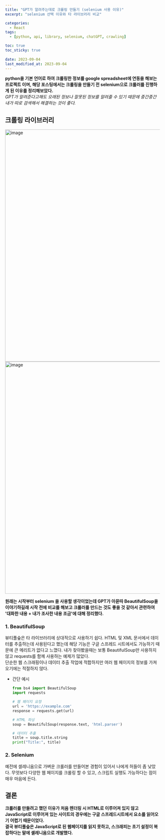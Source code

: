 ```yaml
---
title: "GPT가 알려주는데로 크롤링 만들기 (selenium 사용 이유)"
excerpt: "selenium 선택 이유와 타 라이브러리 비교"

categories:
  - React
tags:
  - [python, api, library, selenium, chatGPT, crawling]

toc: true
toc_sticky: true
 
date: 2023-09-04
last_modified_at: 2023-09-04
---
```


**python을 기본 언어로 하여 크롤링한 정보를 google spreadsheet에 연동을 해보는 프로젝트 이며, 해당 포스팅에서는 크롤링을 만들기 전 selenium으로 크롤러를 진행하게 된 이유를 정리해보았다.**     
*GPT가 알려준다고해도 오래된 정보나 잘못된 정보를 알려줄 수 있기 때문에 중간중간 내가 따로 검색해서 해결하는 것이 좋다.*


## 크롤링 라이브러리
<img width="756" alt="image" src="https://github.com/sunmerrr/sunmerrr.github.io/assets/65106740/4b019765-715d-4868-b3d4-d1285829647c">
<img width="756" alt="image" src="https://github.com/sunmerrr/sunmerrr.github.io/assets/65106740/e4f4e0d5-0e98-427a-a52e-6271ee9affd1">

**원래는 시작부터 selenium 을 사용할 생각이었는데 GPT가 아묻따 BeautifulSoup을 이야기하길래 시작 전에 비교를 해보고 크롤러를 만드는 것도 좋을 것 같아서 관련하여 '대화한 내용 + 내가 조사한 내용 조금'에 대해 정리했다.**    


### 1. **BeautifulSoup**    
뷰티풀숲은 타 라이브러리에 상대적으로 사용하기 쉽다. HTML 및 XML 문서에서 데이터를 추출하는데 사용된다고 했는데 해당 기능은 구글 스프레드 시트에서도 가능하기 때문에 큰 메리트가 없다고 느꼈다. 내가 찾아봤을때는 보통 BeautifulSoup만 사용하지 않고 requests를 함께 사용하는 예제가 많았다.    
단순한 웹 스크래핑이나 데이터 추출 작업에 적합하지만 여러 웹 페이지의 정보를 가져오기에는 적절하지 않다.
- 간단 예시
  ```python
  from bs4 import BeautifulSoup
  import requests

  # 웹 페이지 요청
  url = 'https://example.com'
  response = requests.get(url)

  # HTML 파싱
  soup = BeautifulSoup(response.text, 'html.parser')

  # 데이터 추출
  title = soup.title.string
  print("Title:", title)
  ```

### 2. Selenium
예전에 셀레니움으로 가벼운 크롤러를 만들어본 경험이 있어서 나에게 허들이 좀 낮았다. 무엇보다 다양한 웹 페이지를 크롤링 할 수 있고, 스크립트 실행도 가능하다는 점이 매우 마음에 든다.


## 결론
**크롤러를 만들려고 했던 이유가 처음 렌더링 시 HTML로 이루어져 있지 않고 JavaScript로 이루어져 있는 사이트의 경우에는 구글 스프레드시트에서 요소를 읽어오기 어렵기 때문이었다.**    
**결국 뷰티풀숲은 JavaScript로 된 웹페이지를 읽지 못하고, 스크래피는 초기 설정이 복잡하다는 말에 셀레니움으로 개발했다.**